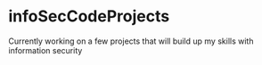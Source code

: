 # infoSecCodeProjects
Currently working on a few projects that will build up my skills with information security
